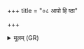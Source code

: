 +++
title = "०८ आपो हि ष्ठा"

+++
<details><summary>मूलम् (GR)</summary>

आपो हि ष्ठा मयोभुवस्  
ता न ऊर्जे दधातन ।  
महे रणाय चक्षसे ॥
</details>